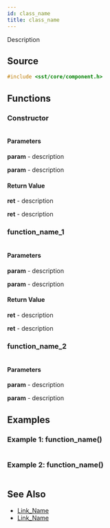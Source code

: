 ```yaml
---
id: class_name
title: class_name
---
```


Description

## Source
```cpp
#include <sst/core/component.h>
```

## Functions

### Constructor
```cpp

```

#### Parameters

**param** - description

**param** - description

#### Return Value

**ret** - description

**ret** - description

### function_name_1
```cpp

```

#### Parameters

**param** - description

**param** - description

#### Return Value

**ret** - description

**ret** - description

### function_name_2
```cpp

```

#### Parameters

**param** - description

**param** - description


## Examples

### Example 1: function_name()
```cpp

```

### Example 2: function_name()
```cpp

```

## See Also

- [Link_Name](TBA)
- [Link_Name](TBA)